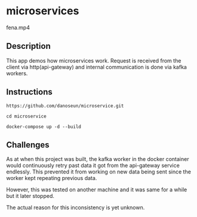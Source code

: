# microservices
fena.mp4

## Description

This app demos how microservices work. Request is received from the client via http(api-gateway) and internal communication is done via kafka workers.

## Instructions

```
https://github.com/danoseun/microservice.git

cd microservice

docker-compose up -d --build
```

## Challenges
As at when this project was built, the kafka worker in the docker container would continuously retry past data it got from the api-gateway service endlessly.  This prevented it from working on new data being sent since the worker kept repeating previous data.

However, this was tested on another machine and it was same for a while but it later stopped.

The actual reason for this inconsistency is yet unknown.